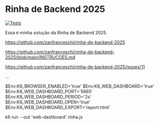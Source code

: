 # Rinha de Backend 2025

[![Tests](https://github.com/ZaqueuCavalcante/backrinha-2025/actions/workflows/tests.yml/badge.svg)](https://github.com/ZaqueuCavalcante/backrinha-2025/actions/workflows/tests.yml)

Essa é minha solução da Rinha de Backend 2025.

https://github.com/zanfranceschi/rinha-de-backend-2025

https://github.com/zanfranceschi/rinha-de-backend-2025/blob/main/INSTRUCOES.md

https://github.com/zanfranceschi/rinha-de-backend-2025/issues/11

...



$Env:K6_BROWSER_ENABLED='true'
$Env:K6_WEB_DASHBOARD='true'
$Env:K6_WEB_DASHBOARD_PORT='5665'
$Env:K6_WEB_DASHBOARD_PERIOD='2s'
$Env:K6_WEB_DASHBOARD_OPEN='true'
$Env:K6_WEB_DASHBOARD_EXPORT='report.html'

k6 run --out 'web-dashboard' rinha.js


